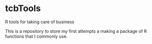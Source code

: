# tcbTools
R tools for taking care of business

This is a repository to store my first attempts a making a package of R functions that I commonly use.
